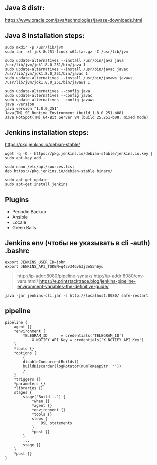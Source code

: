 ## Java 8 distr:
https://www.oracle.com/java/technologies/javase-downloads.html

## Java 8 installation steps:
```
sudo mkdir -p /usr/lib/jvm
sudo tar -xf jdk-8u251-linux-x64.tar.gz -C /usr/lib/jvm

sudo update-alternatives --install /usr/bin/java java /usr/lib/jvm/jdk1.8.0_251/bin/java 1
sudo update-alternatives --install /usr/bin/javac javac /usr/lib/jvm/jdk1.8.0_251/bin/javac 1
sudo update-alternatives --install /usr/bin/javaws javaws /usr/lib/jvm/jdk1.8.0_251/bin/javaws 1

sudo update-alternatives --config java
sudo update-alternatives --config javac
sudo update-alternatives --config javaws
java -version
java version "1.8.0_251"
Java(TM) SE Runtime Environment (build 1.8.0_251-b08)
Java HotSpot(TM) 64-Bit Server VM (build 25.251-b08, mixed mode)
```
## Jenkins installation steps:
https://pkg.jenkins.io/debian-stable/
```
wget -q -O - https://pkg.jenkins.io/debian-stable/jenkins.io.key | sudo apt-key add -

sudo nano /etc/apt/sources.list
deb https://pkg.jenkins.io/debian-stable binary/

sudo apt-get update
sudo apt-get install jenkins
```
## Plugins
* Periodic Backup
* Ansible
* Locale
* Green Balls

## Jenkins env (чтобы не указывать в cli -auth) .bashrc
```
export JENKINS_USER_ID=john
export JENKINS_API_TOKEN=q43v346vh3j3e55h6yu
```
> http://ip-addr:8080/pipeline-syntax/
> http://ip-addr:8080/env-vars.html/
> https://e.printstacktrace.blog/jenkins-pipeline-environment-variables-the-definitive-guide/
```
java -jar jenkins-cli.jar -s http://localhost:8080/ safe-restart
```
## pipeline
```
pipeline {
	agent {}
	*environment {
		TELEGRAM_ID      = credentials('TELEGRAM_ID')
        	X_NOTIFY_API_Key = credentials('X_NOTIFY_API_Key')
	}
	*tools {}
	*options {
		{
		disableConcurrentBuilds()
		buildDiscarder(logRotator(numToKeepStr: ''))
		}
	}
	*triggers {}
	*parameters {}
	*libraries {}
	stages {
		stage('Build...') {
			*when {}
			*agent {}
			*environment {}
			*tools {}
			steps {
				DSL statements
			}
			*post {}
		}
		...
		stage {}
	}
	*post {}
}
```

